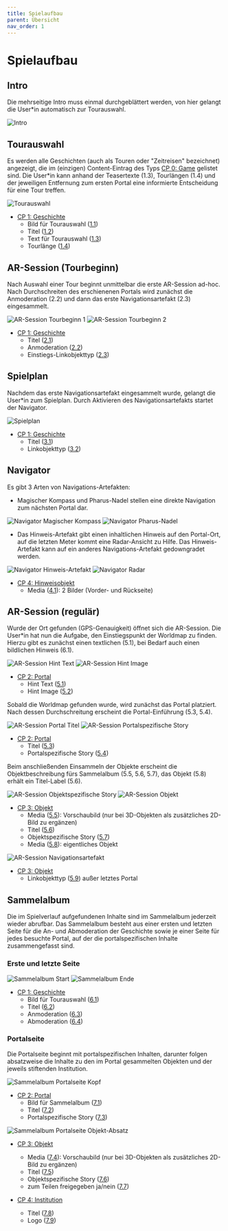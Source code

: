 ```yaml
---
title: Spielaufbau
parent: Übersicht
nav_order: 1
---
```


# Spielaufbau

## Intro

Die mehrseitige Intro muss einmal durchgeblättert werden, von hier gelangt die User*in automatisch zur Tourauswahl.

![Intro](/img/1_intro.png)

## Tourauswahl

Es werden alle Geschichten (auch als Touren oder "Zeitreisen" bezeichnet) angezeigt, die im (einzigen) Content-Eintrag des Typs [CP 0: Game](2-cms.html#cp0-game) gelistet sind. Die User*in kann anhand der Teasertexte (1.3), Tourlängen (1.4) und der jeweiligen Entfernung zum ersten Portal eine informierte Entscheidung für eine Tour treffen.

![Tourauswahl](/img/2_tourauswahl.png)

- [CP 1: Geschichte](2-cms.html#cp1-geschichte)
    - Bild für Tourauswahl ([1.1](#1.1-bild-fuer-tourauswahl))
    - Titel ([1.2](#1.2-titel))
    - Text für Tourauswahl ([1.3](#1.3-text-fuer-tourauswahl))
    - Tourlänge ([1.4](#1.4-tourlaenge))

## AR-Session (Tourbeginn)

Nach Auswahl einer Tour beginnt unmittelbar die erste AR-Session ad-hoc. Nach Durchschreiten des erschienenen Portals wird zunächst die Anmoderation (2.2) und dann das erste Navigationsartefakt (2.3) eingesammelt.

![AR-Session Tourbeginn 1](/img/3_ar-session-tourbeginn-1.png) ![AR-Session Tourbeginn 2](/img/3_ar-session-tourbeginn-2.png)

- [CP 1: Geschichte](2-cms.html#cp1-geschichte)
    - Titel ([2.1](#2.1-titel))
    - Anmoderation ([2.2](#2.2-anmoderation))
    - Einstiegs-Linkobjekttyp ([2.3](#2.3-einstiegs-linkobjekttyp))

## Spielplan

Nachdem das erste Navigationsartefakt eingesammelt wurde, gelangt die User*in zum Spielplan. Durch Aktivieren des Navigationsartefakts startet der Navigator.

![Spielplan](/img/4_spielplan.png)

- [CP 1: Geschichte](2-cms.html#cp1-geschichte)
    - Titel ([3.1](#3.1-titel))
    - Linkobjekttyp ([3.2](#3.2-linkobjekttyp))

## Navigator

Es gibt 3 Arten von Navigations-Artefakten:

- Magischer Kompass und Pharus-Nadel stellen eine direkte Navigation zum nächsten Portal dar.

![Navigator Magischer Kompass](/img/5_navigator-2.png) ![Navigator Pharus-Nadel](/img/5_navigator-3.png)

- Das Hinweis-Artefakt gibt einen inhaltlichen Hinweis auf den Portal-Ort, auf die letzten Meter kommt eine Radar-Ansicht zu Hilfe. Das Hinweis-Artefakt kann auf ein anderes Navigations-Artefakt gedowngradet werden.

![Navigator Hinweis-Artefakt](/img/5_navigator-1.png) ![Navigator Radar](/img/5_navigator-1b.png)

- [CP 4: Hinweisobjekt](2-cms.html#cp4-hinweisobjekt)
    - Media ([4.1](#4.1-media)): 2 Bilder (Vorder- und Rückseite)

## AR-Session (regulär)

Wurde der Ort gefunden (GPS-Genauigkeit) öffnet sich die AR-Session. Die User*in hat nun die Aufgabe, den Einstiegspunkt der Worldmap zu finden. Hierzu gibt es zunächst einen textlichen (5.1), bei Bedarf auch einen bildlichen Hinweis (6.1).

![AR-Session Hint Text](/img/6_ar-session-1a.png) ![AR-Session Hint Image](/img/6_ar-session-1b.png)

- [CP 2: Portal](2-cms.html#cp2-portal)
    - Hint Text ([5.1](#5.1-hint-text))
    - Hint Image ([5.2](#5.1-hint-image))

Sobald die Worldmap gefunden wurde, wird zunächst das Portal platziert. Nach dessen Durchschreitung erscheint die Portal-Einführung (5.3, 5.4).

![AR-Session Portal Titel](/img/6_ar-session-2a.png) ![AR-Session Portalspezifische Story](/img/6_ar-session-2b.png)

- [CP 2: Portal](2-cms.html#cp2-portal)
    - Titel ([5.3](#5.3-titel))
    - Portalspezifische Story ([5.4](#5.4-portalspezifische-story))

Beim anschließenden Einsammeln der Objekte erscheint die Objektbeschreibung fürs Sammelalbum (5.5, 5.6, 5.7), das Objekt (5.8) erhält ein Titel-Label (5.6).

![AR-Session Objektspezifische Story](/img/6_ar-session-3a.png) ![AR-Session Objekt](/img/6_ar-session-3b.png)

- [CP 3: Objekt](2-cms.html#cp3-objekt)
    - Media ([5.5](#5.5-media)): Vorschaubild (nur bei 3D-Objekten als zusätzliches 2D-Bild zu ergänzen)
    - Titel ([5.6](#5.6-titel))
    - Objektspezifische Story ([5.7](#5.7-objektspezifische-story))
    - Media ([5.8](#5.3-titel)): eigentliches Objekt

![AR-Session Navigationsartefakt](/img/6_ar-session-4a.png)

- [CP 3: Objekt](2-cms.html#cp3-objekt)
    - Linkobjekttyp ([5.9](#5.9-linkobjekttyp)) außer letztes Portal


## Sammelalbum

Die im Spielverlauf aufgefundenen Inhalte sind im Sammelalbum jederzeit wieder abrufbar. Das Sammelalbum besteht aus einer ersten und letzten Seite für die An- und Abmoderation der Geschichte sowie je einer Seite für jedes besuchte Portal, auf der die portalspezifischen Inhalte zusammengefasst sind.

### Erste und letzte Seite

![Sammelalbum Start](/img/7_sammelalbum-1.png) ![Sammelalbum Ende](/img/7_sammelalbum-2.png)

- [CP 1: Geschichte](2-cms.html#cp1-geschichte)
    - Bild für Tourauswahl (<a href="#6.1-bild-fuer-tourauswahl">6.1</a>)
    - Titel ([6.2](#6.2-titel))
    - Anmoderation ([6.3](#6.3-anmoderation))
    - Abmoderation ([6.4](#6.4-abmoderation))

### Portalseite

Die Portalseite beginnt mit portalspezifischen Inhalten, darunter folgen absatzweise die Inhalte zu den im Portal gesammelten Objekten und der jeweils stiftenden Institution.

![Sammelalbum Portalseite Kopf](/img/8_sammelalbum-portal-1.png)

- [CP 2: Portal](2-cms.html#cp2-portal)
    - Bild für Sammelalbum ([7.1](#7.1-bild-fuer-sammelalbum))
    - Titel ([7.2](#7.2-titel))
    - Portalspezifische Story ([7.3](#7.3-portalspezifische-story))

![Sammelalbum Portalseite Objekt-Absatz](/img/8_sammelalbum-portal-2.png)

- [CP 3: Objekt](2-cms.html#cp3-objekt)
    - Media ([7.4](#7.4-media)): Vorschaubild (nur bei 3D-Objekten als zusätzliches 2D-Bild zu ergänzen)
    - Titel ([7.5](#7.5-titel))
    - Objektspezifische Story ([7.6](#7.6-objektspezifische-story))
    - zum Teilen freigegeben ja/nein ([7.7](#7.7-zum-teilen-freigegeben))

- [CP 4: Institution](2-cms.html#cp5-institution)
    - Titel ([7.8](#7.8-titel))
    - Logo ([7.9](#7.9-titel))
